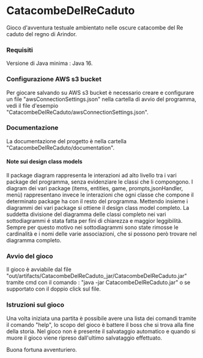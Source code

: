 # CatacombeDelReCaduto
Gioco d'avventura testuale ambientato nelle oscure catacombe del Re caduto del regno di Arindor.

### Requisiti
Versione di Java minima : Java 16.

### Configurazione AWS s3 bucket
Per giocare salvando su AWS s3 bucket è necessario creare e configurare un file "awsConnectionSettings.json" nella cartella di avvio del programma,
vedi il file d'esempio "CatacombeDelReCaduto/awsConnectionSettings.json".

### Documentazione
La documentazione del progetto è nella cartella "CatacombeDelReCaduto/documentation".

#### Note sui design class models
Il package diagram rappresenta le interazioni ad alto livello tra i vari package del programma, senza evidenziare le classi che li compongono.
I diagram dei vari package (items, entities, game, prompts,jsonHandler, menù) rappresentano invece le interazioni che ogni classe che compone il determinato package ha con il resto del programma.
Mettendo insieme i diagrammi dei vari package si ottiene il design class model completo. La suddetta divisione del diagramma delle classi completo nei vari sottodiagrammi é stata fatta per fini di chiarezza e maggior leggibilità.
Sempre per questo motivo nei sottodiagrammi sono state rimosse le cardinalità e i nomi delle varie associazioni, che si possono però trovare nel diagramma completo.

### Avvio del gioco
Il gioco è avviabile dal file "out/artifacts/CatacombeDelReCaduto_jar/CatacombeDelReCaduto.jar"
tramite cmd con il comando : "java -jar CatacombeDelReCaduto.jar" o se supportato con il doppio click sul file.

### Istruzioni sul gioco
Una volta iniziata una partita è possibile avere una lista dei comandi tramite il comando "help",
lo scopo del gioco è battere il boss che si trova alla fine della storia.
Nel gioco non è presente il salvataggio automatico e quando si muore il gioco viene ripreso dall'ultimo salvataggio effettuato.

Buona fortuna avventuriero.
